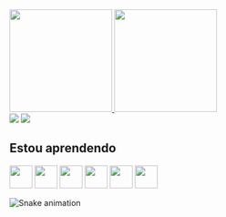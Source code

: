 <div>
 
   <a href="https://github.com/seu-usuário-aqui">
   <img height="180em" src="https://github-readme-stats.vercel.app/api/top-langs/?username=dyannacruz&layout=compact&langs_count=7&theme=dracula"/>
   <img height="180em" src="https://github-readme-stats.vercel.app/api?username=dyannacruz&show_icons=true&theme=dracula&include_all_commits=true&count_private=true"/>
      
</div>

<div>
   <a href="https://instagram.com/eng_dyanna" target="_blank"><img src="https://img.shields.io/badge/-Instagram-%23E4405F?style=for-the-badge&logo=instagram&logoColor=white" target="_blank"></a>
   <a href="https://www.linkedin.com/in/dyannacruz" target="_blank"><img src="https://img.shields.io/badge/-LinkedIn-%230077B5?style=for-the-badge&logo=linkedin&logoColor=white" target="_blank"></a>
</div>

<div>

## Estou aprendendo
   <img src="https://cdn.jsdelivr.net/gh/devicons/devicon/icons/c/c-original.svg" width="40" height="40"/>
   <img src="https://cdn.jsdelivr.net/gh/devicons/devicon/icons/python/python-original-wordmark.svg" width="40" height="40"/>
   <img src="https://cdn.jsdelivr.net/gh/devicons/devicon/icons/r/r-original.svg" width="40" height="40"/>
   <img src="https://cdn.jsdelivr.net/gh/devicons/devicon/icons/linux/linux-original.svg" width="40" height="40"/>
   <img src="https://cdn.jsdelivr.net/gh/devicons/devicon/icons/latex/latex-original.svg" width="40" height="40"/>
   <img src="https://cdn.jsdelivr.net/gh/devicons/devicon/icons/canva/canva-original.svg" width="40" height="40"/>
</div>

<div>

   ![Snake animation](https://github.com/dyannacruz/dyannacruz/blob/output/github-contribution-grid-snake.svg)
</div>

